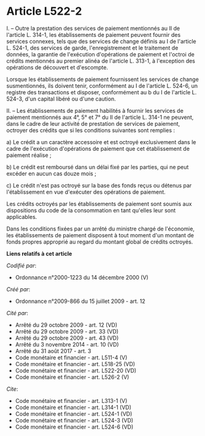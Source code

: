 # Article L522-2

I. – Outre la prestation des services de paiement mentionnés au II de l'article L. 314-1, les établissements de paiement
peuvent fournir des services connexes, tels que des services de change définis au I de l'article L. 524-1, des services de
garde, l'enregistrement et le traitement de données, la garantie de l'exécution d'opérations de paiement et l'octroi de
crédits mentionnés au premier alinéa de l'article L. 313-1, à l'exception des opérations de découvert et d'escompte.

Lorsque les établissements de paiement fournissent les services de change susmentionnés, ils doivent tenir, conformément au I
de l'article L. 524-6, un registre des transactions et disposer, conformément au b du I de l'article L. 524-3, d'un capital
libéré ou d'une caution.

II. – Les établissements de paiement habilités à fournir les services de paiement mentionnés aux 4°, 5° et 7° du II de
l'article L. 314-1 ne peuvent, dans le cadre de leur activité de prestation de services de paiement, octroyer des crédits que
si les conditions suivantes sont remplies :

a) Le crédit a un caractère accessoire et est octroyé exclusivement dans le cadre de l'exécution d'opérations de paiement que
cet établissement de paiement réalise ;

b) Le crédit est remboursé dans un délai fixé par les parties, qui ne peut excéder en aucun cas douze mois ;

c) Le crédit n'est pas octroyé sur la base des fonds reçus ou détenus par l'établissement en vue d'exécuter des opérations de
paiement.

Les crédits octroyés par les établissements de paiement sont soumis aux dispositions du code de la consommation en tant
qu'elles leur sont applicables.

Dans les conditions fixées par un arrêté du ministre chargé de l'économie, les établissements de paiement disposent à tout
moment d'un montant de fonds propres approprié au regard du montant global de crédits octroyés.

**Liens relatifs à cet article**

_Codifié par_:

  - Ordonnance n°2000-1223 du 14 décembre 2000 (V)

_Créé par_:

  - Ordonnance n°2009-866 du 15 juillet 2009 - art. 12

_Cité par_:

  - Arrêté du 29 octobre 2009 - art. 12 (VD)
  - Arrêté du 29 octobre 2009 - art. 33 (VD)
  - Arrêté du 29 octobre 2009 - art. 43 (VD)
  - Arrêté du 3 novembre 2014 - art. 10 (VD)
  - Arrêté du 31 août 2017 - art. 3
  - Code monétaire et financier - art. L511-4 (V)
  - Code monétaire et financier - art. L518-25 (VD)
  - Code monétaire et financier - art. L522-20 (VD)
  - Code monétaire et financier - art. L526-2 (V)

_Cite_:

  - Code monétaire et financier - art. L313-1 (V)
  - Code monétaire et financier - art. L314-1 (VD)
  - Code monétaire et financier - art. L524-1 (VD)
  - Code monétaire et financier - art. L524-3 (VD)
  - Code monétaire et financier - art. L524-6 (VD)
